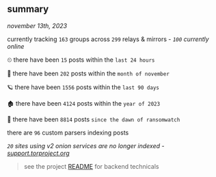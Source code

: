 
## summary
_november 13th, 2023_

currently tracking `163` groups across `299` relays & mirrors - _`100` currently online_

⏲ there have been `15` posts within the `last 24 hours`

🦈 there have been `202` posts within the `month of november`

🪐 there have been `1556` posts within the `last 90 days`

🏚 there have been `4124` posts within the `year of 2023`

🦕 there have been `8814` posts `since the dawn of ransomwatch`

there are `96` custom parsers indexing posts

_`20` sites using v2 onion services are no longer indexed - [support.torproject.org](https://support.torproject.org/onionservices/v2-deprecation/)_

> see the project [README](https://github.com/joshhighet/ransomwatch#ransomwatch--) for backend technicals
